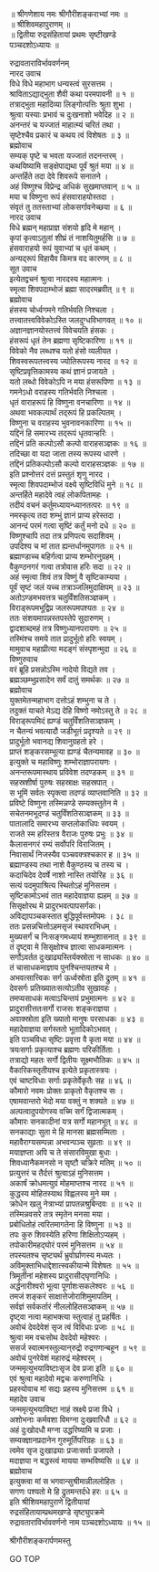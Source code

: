 
  
॥ श्रीगणेशाय नमः श्रीगौरीशङ्कराभ्यां नमः ॥  
॥ श्रीशिवमहापुराणम् ॥  
॥ द्वितीया रुद्रसंहितायां प्रथमः सृष्टीखण्डे  
पञ्चदशोऽध्यायः ॥  
  
रुद्रावताराविर्भाववर्णनम्  
नारद उवाच  
विधे विधे महाभाग धन्यस्त्वं सुरसत्तम ।  
श्राविताऽद्याद्‌भुता शैवी कथा परमपावनी ॥ १ ॥  
तत्राद्‌भुता महादिव्या लिङ्‌गोत्पत्तिः श्रुता शुभा ।  
श्रुत्वा यस्याः प्रभावं च दुःखनाशो भवेदिह ॥ २ ॥  
अनन्तरं च यज्जातं माहात्म्यं चरितं तथा ।  
सृष्टेश्चैव प्रकारं च कथय त्वं विशेषतः ॥ ३ ॥  
ब्रह्मोवाच  
सम्यक् पृष्टे च भवता यज्जातं तदनन्तरम् ।  
कथयिष्यामि सङ्‌क्षेपाद्यथा पूर्वं श्रुतं मया ॥ ४ ॥  
अन्तर्हिते तदा देवे शिवरूपे सनातने ।  
अहं विष्णुश्च विप्रेन्द्र अधिकं सुखमाप्तवान् ॥ ५ ॥  
मया च विष्णुना रूपं हंसवाराहयोस्तदा ।  
संवृतं तु ततस्ताभ्यां लोकसर्गावनेच्छया ॥ ६ ॥  
नारद उवाच  
विधे ब्रह्मन् महाप्राज्ञ संशयो हृदि मे महान् ।  
कृपां कृत्वाऽतुलां शीघ्रं तं नाशयितुमर्हसि ॥ ७ ॥  
हंसवाराहयो रूपं युवाभ्यां च धृतं कथम् ।  
अन्यद्‌रूपं विहायैव किमत्र वद कारणम् ॥ ८ ॥  
सूत उवाच  
इत्येतद्वचनं श्रुत्वा नारदस्य महात्मनः ।  
स्मृत्वा शिवपदाम्भोजं ब्रह्मा सादरमब्रवीत् ॥ ९ ॥  
ब्रह्मोवाच  
हंसस्य चोर्ध्वगमने गतिर्भवति निश्चला ।  
तत्त्वातत्त्वविवेकोऽस्ति जलदुग्धविभागवत् ॥ १० ॥  
अज्ञानज्ञानयोस्तत्त्वं विवेचयति हंसकः ।  
हंसरूपं धृतं तेन ब्रह्मणा सृष्टिकारिणा ॥ ११ ॥  
विवेको नैव लब्धश्च यतो हंसो व्यलीयत ।  
शिवस्वरूपतत्त्वस्य ज्योतिरूपस्य नारद ॥ १२ ॥  
सृष्टिप्रवृत्तिकामस्य कथं ज्ञानं प्रजायते ।  
यतो लब्धो विवेकोऽपि न मया हंसरूपिणा ॥ १३ ॥  
गमनेऽधो वराहस्य गतिर्भवति निश्चला ।  
धृतं वाराहरूपं हि विष्णुना वनचारिणा ॥ १४ ॥  
अथवा भवकल्पार्थं तद्‌रूपं हि प्रकल्पितम् ।  
विष्णुना च वराहस्य भुवनावनकारिणा ॥ १५ ॥  
यद्दिनं हि समारभ्य तद्‌रूपं धृतवान्हरिः ।  
तद्दिनं प्रति कल्पोऽसौ कल्पो वाराहसञ्ज्ञकः ॥ १६ ॥  
तदिच्छा वा यदा जाता तस्य रूपस्य धारणे ।  
तद्दिनं प्रतिकल्पोऽसौ कल्पो वाराहसञ्ज्ञकः ॥ १७ ॥  
इति प्रश्नोत्तरं दत्तं प्रस्तुतं शृणु नारद ।  
स्मृत्वा शिवपदाम्भोजं वक्ष्ये सृष्टिविधिं मुने ॥ १८ ॥  
अन्तर्हिते महादेवे त्वहं लोकपितामहः ।  
तदीयं वचनं कर्तुमध्यायन्ध्यानतत्परः ॥ १९ ॥  
नमस्कृत्य तदा शम्भुं ज्ञानं प्राप्य हरेस्तदा ।  
आनन्दं परमं गत्वा सृष्टिं कर्तुं मनो दधे ॥ २० ॥  
विष्णुश्चापि तदा तत्र प्रणिपत्य सदाशिवम् ।  
उपदिश्य च मां तात ह्यन्तर्धानमुपागतः ॥ २१ ॥  
ब्रह्माण्डाच्च बहिर्गत्वा प्राप्य शम्भोरनुग्रहम् ।  
वैकुण्ठनगरं गत्वा तत्रोवास हरिः सदा ॥ २२ ॥  
अहं स्मृत्वा शिवं तत्र विष्णुं वै सृष्टिकाम्यया ।  
पूर्वं सृष्टं जलं यच्च तत्राञ्जलिमुदाक्षिपम् ॥ २३ ॥  
अतोऽण्डमभवत्तत्र चतुर्विंशतिसञ्ज्ञकम् ।  
विराड्‌रूपमभूद्विप्र जलरूपमपश्यतः ॥ २४ ॥  
ततः संशयमापन्नस्तपस्तेपे सुदारुणम् ।  
द्वादशाब्दमहं तत्र विष्णुध्यानपरायणः ॥ २५ ॥  
तस्मिंश्च समये तात प्रादुर्भूतो हरिः स्वयम् ।  
मामुवाच महाप्रीत्या मदङ्‌गं संस्पृशन्मुदा ॥ २६ ॥  
विष्णुरुवाच  
वरं ब्रूहि प्रसन्नोऽस्मि नादेयो विद्यते तव ।  
ब्रह्मञ्छम्भुप्रसादेन सर्वं दातुं समर्थकः ॥ २७ ॥  
ब्रह्मोवाच  
युक्तमेतन्महाभाग दत्तोऽहं शम्भुना च ते ।  
तदुक्तं याचते मेऽद्य देहि विष्णो नमोऽस्तु ते ॥ २८ ॥  
विराड्‌रूपमिदं ह्यण्डं चतुर्विंशतिसञ्ज्ञकम् ।  
न चैतन्यं भवत्यादौ जडीभूतं प्रदृश्यते ॥ २९ ॥  
प्रादुर्भूतो भवानद्य शिवानुग्रहतो हरे ।  
प्राप्तं शङ्‌करसम्भूत्या ह्यण्डं चैतन्यमावह ॥ ३० ॥  
इत्युक्ते च महाविष्णुः शम्भोराज्ञापरायणः ।  
अनन्तरूपमास्थाय प्रविवेश तदण्डकम् ॥ ३१ ॥  
सहस्रशीर्षा पुरुषः सहस्राक्षः सहस्रपात् ।  
स भूमिं सर्वतः स्पृक्त्वा तदण्डं व्याप्तवानिति ॥ ३२ ॥  
प्रविष्टे विष्णुना तस्मिन्नण्डे सम्यक्स्तुतेन मे ।  
सचेतनमभूदण्डं चतुर्विंशतिसञ्ज्ञकम् ॥ ३३ ॥  
पातालादि समारभ्य सप्तलोकाधिपः स्वयम् ।  
राजते स्म हरिस्तत्र वैराजः पुरुषः प्रभुः ॥ ३४ ॥  
कैलासनगरं रम्यं सर्वोपरि विराजितम् ।  
निवासार्थं निजस्यैव पञ्चवक्त्रश्चकार ह ॥ ३५ ॥  
ब्रह्माण्डस्य तथा नाशे वैकुण्ठस्य च तस्य च ।  
कदाचिदेव देवर्षे नाशो नास्ति तयोरिह ॥ ३६ ॥  
सत्यं पदमुपाश्रित्य स्थितोऽहं मुनिसत्तम ।  
सृष्टिकामोऽभवं तात महादेवाज्ञया ह्यहम् ॥ ३७ ॥  
सिसृक्षोरथ मे प्रादुरभवत्पापसर्गकः।  
अविद्यापञ्चकस्तात बुद्धिपूर्वस्तमोपमः । ३८ ॥  
ततः प्रसन्नचित्तोऽहमसृजं स्थावराभिधम् ।  
मुख्यसर्गं च निःसङ्‌गमध्यायं शम्भुशासनात् ॥ ३९ ॥  
तं दृष्ट्वा मे सिसृक्षोश्च ज्ञात्वा साधकमात्मनः ।  
सर्गोऽवर्तत दुःखाढ्यस्तिर्यक्स्रोता न साधकः ॥ ४० ॥  
तं चासाधकमाज्ञाय पुनश्चिन्तयतश्च मे ।  
अभवत्सात्त्विकः सर्ग ऊर्ध्वस्रोता इति द्रुतम् ॥ ४१ ॥  
देवसर्गः प्रतिख्यातःसत्योऽतीव सुखावहः ।  
तमप्यसाधकं मत्वाऽचिन्तयं प्रभुमात्मनः ॥ ४२ ॥  
प्रादुरासीत्ततःसर्गो राजसः शङ्‌कराज्ञया ।  
अवाक्स्रोता इति ख्यातो मानुषः परसाधकः ॥ ४३ ॥  
महादेवाज्ञया सर्गस्ततो भूतादिकोऽभवत् ।  
इति पञ्चविधा सृष्टिः प्रवृत्ता वै कृता मया ॥ ४४ ॥  
त्रयःसर्गाः प्रकृत्याश्च ब्रह्मणः परिकीर्तिताः ।  
तत्राद्यो महतः सर्गो द्वितीयः सूक्ष्मभौतिकः ॥ ४५ ॥  
वैकारिकस्तृतीयश्च इत्येते प्रकृतास्त्रयः ।  
एवं चाष्टविधाः सर्गाः प्रकृतेर्वेकृतैः सह ॥ ४६ ॥  
कौमारो नवमः प्रोक्तः प्राकृतो वैकृतश्च सः ।  
एषामवान्तरो भेदो मया वक्तुं न शक्यते ॥ ४७ ॥  
अल्पत्वादुपयोगस्य वच्मि सर्गं द्विजात्मकम् ।  
कौमारः सनकादीनां यत्र सर्गो महानभूत् ॥ ४८ ॥  
सनकाद्याः सुता मे हि मानसा ब्रह्मसम्मिताः ।  
महावैराग्यसम्पन्ना अभवन्पञ्च सुव्रताः ॥ ४९ ॥  
मयाज्ञप्ता अपि च ते संसारविमुखा बुधाः ।  
शिवध्यानैकमनसो न सृष्टौ चक्रिरे मतिम् ॥ ५० ॥  
प्रत्युत्तरं च तैर्दत्तं श्रुत्वाऽहं मुनिसत्तम ।  
अकार्षं क्रोधमत्युग्रं मोहमाप्तश्च नारद ॥ ५१ ॥  
कुद्धस्य मोहितस्याथ विह्वलस्य मुने मम ।  
क्रोधेन खलु नेत्राभ्यां प्रापतन्नश्रुबिन्दवः ॥ ॥ ५२ ॥  
तस्मिन्नवसरे तत्र स्मृतेन मनसा मया ।  
प्रबोधितोहं त्वरितमागतेना हि विष्णुना ॥ ५३ ॥  
तपः कुरु शिवस्येति हरिणा शिक्षितोऽप्यहम् ।  
तपोकारीमहद्घोरं परमं मुनिसत्तम ॥ ५४ ॥  
तपस्यतश्च सृष्ट्यर्थं भ्रुवोर्घ्राणस्य मध्यतः ।  
अविमुक्ताभिधाद्देशात्स्वकीयान्मे विशेषतः ॥ ५५ ॥  
त्रिमूर्तीनां महेशस्य प्रादुरासीद्घृणानिधिः ।  
अर्द्धनारीश्वरो भूत्वा पूर्णाशःसकलेश्वरः ॥ ५६ ॥  
तमजं शङ्‌करं साक्षात्तेजोराशिमुमापतिम् ।  
सर्वज्ञं सर्वकर्तारं नीललोहितसञ्ज्ञकम् ॥ ५७ ॥  
दृष्ट्वा नत्वा महाभक्त्या स्तुत्वाहं तु प्रहर्षितः ।  
अवोचं देवदेवेशं सृज त्वं विविधाः प्रजाः ॥ ५८ ॥  
श्रुत्वा मम वचःसोथ देवदेवो महेश्वरः ।  
ससर्ज स्वात्मनस्तुल्यान्‌रुद्रो रुद्रगणान्बहून ॥ ५९ ॥  
अवोचं पुनरेवेशं महारुद्रं महेश्वरम् ।  
जन्ममृत्युभयाविष्टाःसृज देव प्रजा इति ॥ ६० ॥  
एवं श्रुत्वा महादेवो मद्वचः करुणानिधिः ।  
प्रहस्योवाच मां सद्यः प्रहस्य मुनिसत्तम ॥ ६१ ॥  
महादेव उवाच  
जन्ममृत्युभयाविष्टा नाहं स्रक्ष्ये प्रजा विधे ।  
अशोभनाः कर्मवशा विमग्ना दुःखवारिधौ ॥ ६२ ॥  
अहं दुःखोदधौ मग्ना उद्धरिष्यामि च प्रजाः ।  
सम्यक्ज्ञानप्रदानेन गुरुमूर्तिपरिग्रहः ॥ ६३ ॥  
त्वमेव सृज दुःखाढ्याः प्रजाःसर्वाः प्रजापते ।  
मदाज्ञया न बद्धस्त्वं मायया सम्भविष्यसि ॥ ६४ ॥  
ब्रह्मोवाच  
इत्युक्त्वा मां स भगवान्सुश्रीमान्नीललोहितः ।  
सगणः पश्यतो मे हि द्रुतमन्तर्दधे हरः ॥ ६५ ॥  
इति श्रीशिवमहापुराणे द्वितीयायां  
रुद्रसंहितायाम्प्रथमखण्डे सृष्ट्युपक्रमे  
रुद्रावताराविर्भाववर्णनो नाम पञ्चदशोऽध्यायः ॥ १५ ॥  
  
  
श्रीगौरीशङ्करार्पणमस्तु  
  
GO TOP
